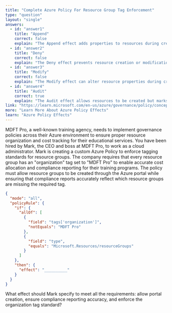 ```yaml
---
title: "Complete Azure Policy For Resource Group Tag Enforcement"
type: "question"
layout: "single"
answers:
  - id: "answer1"
    title: "Append"
    correct: false
    explain: "The Append effect adds properties to resources during creation, but it cannot modify existing tags or enforce specific tag values. This effect is used to add new properties, not to validate compliance with tag requirements."
  - id: "answer2"
    title: "Deny"
    correct: false
    explain: "The Deny effect prevents resource creation or modification, but would block resource group creation entirely if the tag is missing. This doesn't allow creation from the portal or provide accurate compliance reporting."
  - id: "answer3"
    title: "Modify"
    correct: false
    explain: "The Modify effect can alter resource properties during creation or updates, but it's more complex and typically used for adding or changing properties rather than simple compliance reporting."
  - id: "answer4"
    title: "Audit"
    correct: true
    explain: "The Audit effect allows resources to be created but marks them as non-compliant in compliance reports when they don't meet policy requirements. This enables portal creation while providing accurate compliance reporting for missing organization tags."
link: "https://learn.microsoft.com/en-us/azure/governance/policy/concepts/effects"
more: "Learn More About Azure Policy Effects"
learn: "Azure Policy Effects"
---
```


MDFT Pro, a well-known training agency, needs to implement governance policies across their Azure environment to ensure proper resource organization and cost tracking for their educational services. You have been hired by Mark, the CEO and boss at MDFT Pro, to work as a cloud administrator. Mark is creating a custom Azure Policy to enforce tagging standards for resource groups. The company requires that every resource group has an "organization" tag set to "MDFT Pro" to enable accurate cost allocation and compliance reporting for their training programs. The policy must allow resource groups to be created through the Azure portal while ensuring that compliance reports accurately reflect which resource groups are missing the required tag.

```json
{
  "mode": "all",
  "policyRule": {
    "if": {
      "allOf": [
        {
          "field": "tags['organization']",
          "notEquals": "MDFT Pro"
        },
        {
          "field": "type",
          "equals": "Microsoft.Resources/resourceGroups"
        }
      ]
    },
    "then": {
      "effect": "__________"
    }
  }
}
```

What effect should Mark specify to meet all the requirements: allow portal creation, ensure compliance reporting accuracy, and enforce the organization tag standard?
